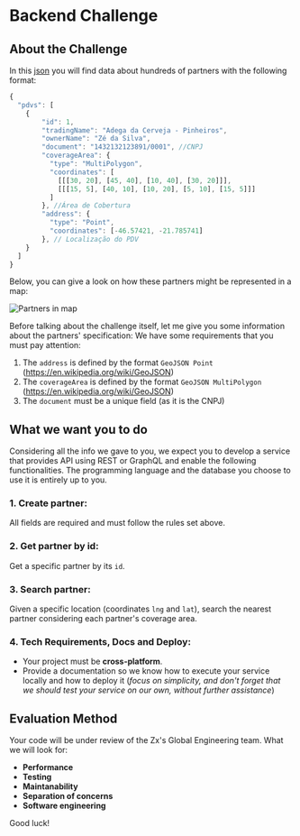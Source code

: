 # Backend Challenge

## About the Challenge

In this [json](files/pdvs.json) you will find data about hundreds of partners with the following format:
```javascript
{
  "pdvs": [ 
    {
        "id": 1, 
        "tradingName": "Adega da Cerveja - Pinheiros",
        "ownerName": "Zé da Silva",
        "document": "1432132123891/0001", //CNPJ
        "coverageArea": { 
          "type": "MultiPolygon", 
          "coordinates": [
            [[[30, 20], [45, 40], [10, 40], [30, 20]]], 
            [[[15, 5], [40, 10], [10, 20], [5, 10], [15, 5]]]
          ]
        }, //Área de Cobertura
        "address": { 
          "type": "Point",
          "coordinates": [-46.57421, -21.785741]
        }, // Localização do PDV
    }
  ]
}
```

Below, you can give a look on how these partners might be represented in a map:

![Partners in map](files/images/pdvs.png)

Before talking about the challenge itself, let me give you some information about the partners' specification:
We have some requirements that you must pay attention:

1. The `address` is defined by the format `GeoJSON Point` (https://en.wikipedia.org/wiki/GeoJSON)
2. The `coverageArea` is defined by the format `GeoJSON MultiPolygon` (https://en.wikipedia.org/wiki/GeoJSON) 
3. The `document` must be a unique field (as it is the CNPJ)

## What we want you to do

Considering all the info we gave to you, we expect you to develop a service that provides API using REST or GraphQL and enable the following functionalities. The programming language and the database you choose to use it is entirely up to you. 

### 1. Create partner: 

All fields are required and must follow the rules set above.

### 2. Get partner by id:

Get a specific partner by its `id`.

### 3. Search partner:

Given a specific location (coordinates `lng` and `lat`), search the nearest partner considering each partner's coverage area.

### 4. Tech Requirements, Docs and Deploy:

* Your project must be **cross-platform**.
* Provide a documentation so we know how to execute your service locally and how to deploy it (*focus on simplicity, and don't forget that we should test your service on our own, without further assistance*)

## Evaluation Method

Your code will be under review of the Zx's Global Engineering team. What we will look for:
- **Performance**
- **Testing**
- **Maintanability**
- **Separation of concerns**
- **Software engineering**

Good luck!
